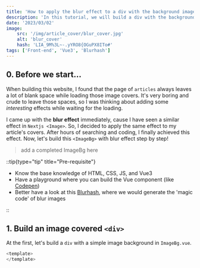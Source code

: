 ```yaml
---
title: 'How to apply the blur effect to a div with the background image'
description: 'In this tutorial, we will build a div with the background image which has blur effect step by step'
date: '2023/03/02'
image:
    src: '/img/article_cover/blur_cover.jpg'
    alt: 'blur_cover'
    hash: 'LIA_9M%3L~-.yYRO8{OGuPX8ITo#'
tags: ['Front-end', 'Vue3', 'Blurhash']
---
```


## 0. Before we start...

When building this website, I found that the page of `articles` always leaves a lot of 
blank space while loading those image covers. 
It's very boring and crude to leave those spaces,
so I was thinking about adding some _interesting_ effects while waiting for the loading.

I came up with the <b>blur effect</b> immediately, 
cause I have seen a similar effect in `Nextjs <Image>`.
So, I decided to apply the same effect to my article's covers.
After hours of searching and coding, I finally achieved this effect.
Now, let's build this `<ImageBg>` with blur effect step by step!

> add a completed ImageBg here

::tip{type="tip" title="Pre-requisite"}

- Know the base knowledge of HTML, CSS, JS, and Vue3
- Have a playground where you can build the Vue component (like [Codepen](https://codepen.io/))
- Better have a look at this [Blurhash](https://blurha.sh/), where we would generate the 'magic code' of blur images
  
::

## 1. Build an image covered `<div>`

At the first, let's build a `div` with a simple image background in `ImageBg.vue`.

```js [ImageBg.vue]
<template>
</template>

```
